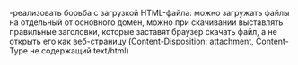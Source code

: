 -реализовать
борьба с загрузкой HTML-файла: можно загружать файлы на отдельный от основного домен, можно при скачивании выставлять правильные заголовки, которые заставят браузер скачать файл, а не открыть его как веб-страницу (Content-Disposition: attachment, Content-Type не содержащий text/html)